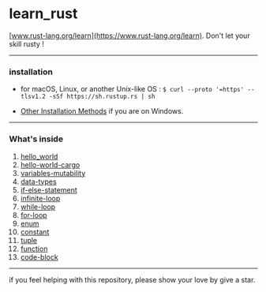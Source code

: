 # learn_rust
[www.rust-lang.org/learn](https://www.rust-lang.org/learn). Don't let your skill rusty !

---
### installation
- for macOS, Linux, or another Unix-like OS :
`$ curl --proto '=https' --tlsv1.2 -sSf https://sh.rustup.rs | sh`

-  [Other Installation Methods](https://forge.rust-lang.org/infra/other-installation-methods.html) if you are on Windows.

---

### What's inside
1. [hello_world](./hello_world)
2. [hello-world-cargo](./hello-world-cargo)
3. [variables-mutability](./variables-mutability)
4. [data-types](./data-types)
5. [if-else-statement](./if-else-statement)
6. [infinite-loop](./infinite-loop)
7. [while-loop](./while-loop)
8. [for-loop](./for-loop)
9. [enum](./enums)
10. [constant](./constant)
11. [tuple](./tuple)
12. [function](./function)
13. [code-block](./code-block)

---

if you feel helping with this repository,  please show your love by give a star.